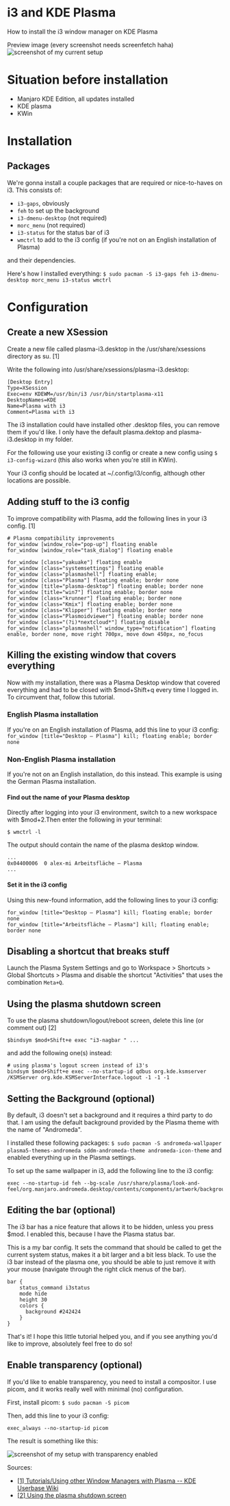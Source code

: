 # i3 and KDE Plasma
How to install the i3 window manager on KDE Plasma

Preview image (every screenshot needs screenfetch haha)
![screenshot of my current setup](https://raw.githubusercontent.com/heckelson/i3-and-kde-plasma/master/Screenshot_20200109_150620.png)

# Situation before installation
* Manjaro KDE Edition, all updates installed
* KDE plasma
* KWin

# Installation
## Packages
We're gonna install a couple packages that are required or nice-to-haves on i3. This consists of:
* ```i3-gaps```, obviously
* ```feh``` to set up the background
* ```i3-dmenu-desktop``` (not required)
* ```morc_menu``` (not required)
* ```i3-status``` for the status bar of i3
* ```wmctrl``` to add to the i3 config (if you're not on an English installation of Plasma)

and their dependencies.

Here's how I installed everything:
```$ sudo pacman -S i3-gaps feh i3-dmenu-desktop morc_menu i3-status wmctrl```

# Configuration
## Create a new XSession
Create a new file called plasma-i3.desktop in the /usr/share/xsessions directory as su. [1]

Write the following into /usr/share/xsessions/plasma-i3.desktop:
```
[Desktop Entry]
Type=XSession
Exec=env KDEWM=/usr/bin/i3 /usr/bin/startplasma-x11
DesktopNames=KDE
Name=Plasma with i3
Comment=Plasma with i3
```

The i3 installation could have installed other .desktop files, you can remove them if you'd like. I only have the default plasma.dektop and plasma-i3.desktop in my folder.

For the following use your existing i3 config or create a new config using  ```$ i3-config-wizard``` (this also works when you're still in KWin).

Your i3 config should be located at ~/.config/i3/config, although other locations are possible.

## Adding stuff to the i3 config
To improve compatibility with Plasma, add the following lines in your i3 config. [1]

```
# Plasma compatibility improvements
for_window [window_role="pop-up"] floating enable
for_window [window_role="task_dialog"] floating enable

for_window [class="yakuake"] floating enable
for_window [class="systemsettings"] floating enable
for_window [class="plasmashell"] floating enable;
for_window [class="Plasma"] floating enable; border none
for_window [title="plasma-desktop"] floating enable; border none
for_window [title="win7"] floating enable; border none
for_window [class="krunner"] floating enable; border none
for_window [class="Kmix"] floating enable; border none
for_window [class="Klipper"] floating enable; border none
for_window [class="Plasmoidviewer"] floating enable; border none
for_window [class="(?i)*nextcloud*"] floating disable
for_window [class="plasmashell" window_type="notification"] floating enable, border none, move right 700px, move down 450px, no_focus
```
## Killing the existing window that covers everything

Now with my installation, there was a Plasma Desktop window that covered everything and had to be closed with $mod+Shift+q every time I logged in. To circumvent that, follow this tutorial.

### English Plasma installation
If you're on an English installation of Plasma, add this line to your i3 config:
```for_window [title="Desktop — Plasma"] kill; floating enable; border none```

### Non-English Plasma installation

If you're not on an English installation, do this instead. This example is using the German Plasma installation.

#### Find out the name of your Plasma desktop
Directly after logging into your i3 environment, switch to a new workspace with $mod+2.Then enter the following in your terminal:

```$ wmctrl -l```

The output should contain the name of the plasma desktop window. 
```
...
0x04400006  0 alex-mi Arbeitsfläche — Plasma
...
```
#### Set it in the i3 config

Using this new-found information, add the following lines to your i3 config:
```
for_window [title="Desktop — Plasma"] kill; floating enable; border none
for_window [title="Arbeitsfläche — Plasma"] kill; floating enable; border none
```

## Disabling a shortcut that breaks stuff
Launch the Plasma System Settings and go to Workspace > Shortcuts > Global Shortcuts > Plasma and disable the shortcut "Activities" that uses the combination ```Meta+Q```.

## Using the plasma shutdown screen
To use the plasma shutdown/logout/reboot screen, delete this line (or comment out) [2]
```
$bindsym $mod+Shift+e exec "i3-nagbar " ...
```
and add the following one(s) instead:
```
# using plasma's logout screen instead of i3's
bindsym $mod+Shift+e exec --no-startup-id qdbus org.kde.ksmserver /KSMServer org.kde.KSMServerInterface.logout -1 -1 -1
```

## Setting the Background (optional)
By default, i3 doesn't set a background and it requires a third party to do that. I am using the default background provided by the Plasma theme with the name of "Andromeda".

I installed these following packages:
```$ sudo pacman -S andromeda-wallpaper plasma5-themes-andromeda sddm-andromeda-theme andromeda-icon-theme```
and enabled everything up in the Plasma settings.

To set up the same wallpaper in i3, add the following line to the i3 config:
```
exec --no-startup-id feh --bg-scale /usr/share/plasma/look-and-feel/org.manjaro.andromeda.desktop/contents/components/artwork/background.png
```

## Editing the bar (optional)
The i3 bar has a nice feature that allows it to be hidden, unless you press $mod. I enabled this, because I have the Plasma status bar.

This is a my bar config. It sets the command that should be called to get the current system status, makes it a bit larger and a bit less black. To use the i3 bar instead of the plasma one, you should be able to just remove it with your mouse (navigate through the right click menus of the bar).

```
bar {
    status_command i3status
    mode hide
    height 30
    colors {
      background #242424
    }
}
```

That's it! I hope this little tutorial helped you, and if you see anything you'd like to improve, absolutely feel free to do so!

## Enable transparency (optional)

If you'd like to enable transparency, you need to install a compositor. I use picom, and it works really well with minimal (no) configuration.

First, install picom: ```$ sudo pacman -S picom```

Then, add this line to your i3 config:  
```
exec_always --no-startup-id picom
```

The result is something like this:

![screenshot of my setup with transparency enabled](https://raw.githubusercontent.com/heckelson/i3-and-kde-plasma/master/Screenshot_20200109_193930.png)

Sources:
* [\[1\] Tutorials/Using other Window Managers with Plasma -- KDE Userbase Wiki](https://userbase.kde.org/Tutorials/Using_Other_Window_Managers_with_Plasma)
* [\[2\] Using the plasma shutdown screen](https://www.reddit.com/r/i3wm/comments/elzfhs/hey_everyone_i_wrote_a_little_guide_on_how_to_use/fdmt1b1)
